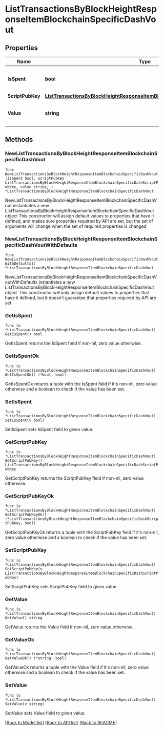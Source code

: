 # ListTransactionsByBlockHeightResponseItemBlockchainSpecificDashVout

## Properties

Name | Type | Description | Notes
------------ | ------------- | ------------- | -------------
**IsSpent** | **bool** | Defines whether the output is spent or not. | 
**ScriptPubKey** | [**ListTransactionsByBlockHeightResponseItemBlockchainSpecificDashScriptPubKey**](ListTransactionsByBlockHeightResponseItemBlockchainSpecificDashScriptPubKey.md) |  | 
**Value** | **string** | Represents the sent/received amount. | 

## Methods

### NewListTransactionsByBlockHeightResponseItemBlockchainSpecificDashVout

`func NewListTransactionsByBlockHeightResponseItemBlockchainSpecificDashVout(isSpent bool, scriptPubKey ListTransactionsByBlockHeightResponseItemBlockchainSpecificDashScriptPubKey, value string, ) *ListTransactionsByBlockHeightResponseItemBlockchainSpecificDashVout`

NewListTransactionsByBlockHeightResponseItemBlockchainSpecificDashVout instantiates a new ListTransactionsByBlockHeightResponseItemBlockchainSpecificDashVout object
This constructor will assign default values to properties that have it defined,
and makes sure properties required by API are set, but the set of arguments
will change when the set of required properties is changed

### NewListTransactionsByBlockHeightResponseItemBlockchainSpecificDashVoutWithDefaults

`func NewListTransactionsByBlockHeightResponseItemBlockchainSpecificDashVoutWithDefaults() *ListTransactionsByBlockHeightResponseItemBlockchainSpecificDashVout`

NewListTransactionsByBlockHeightResponseItemBlockchainSpecificDashVoutWithDefaults instantiates a new ListTransactionsByBlockHeightResponseItemBlockchainSpecificDashVout object
This constructor will only assign default values to properties that have it defined,
but it doesn't guarantee that properties required by API are set

### GetIsSpent

`func (o *ListTransactionsByBlockHeightResponseItemBlockchainSpecificDashVout) GetIsSpent() bool`

GetIsSpent returns the IsSpent field if non-nil, zero value otherwise.

### GetIsSpentOk

`func (o *ListTransactionsByBlockHeightResponseItemBlockchainSpecificDashVout) GetIsSpentOk() (*bool, bool)`

GetIsSpentOk returns a tuple with the IsSpent field if it's non-nil, zero value otherwise
and a boolean to check if the value has been set.

### SetIsSpent

`func (o *ListTransactionsByBlockHeightResponseItemBlockchainSpecificDashVout) SetIsSpent(v bool)`

SetIsSpent sets IsSpent field to given value.


### GetScriptPubKey

`func (o *ListTransactionsByBlockHeightResponseItemBlockchainSpecificDashVout) GetScriptPubKey() ListTransactionsByBlockHeightResponseItemBlockchainSpecificDashScriptPubKey`

GetScriptPubKey returns the ScriptPubKey field if non-nil, zero value otherwise.

### GetScriptPubKeyOk

`func (o *ListTransactionsByBlockHeightResponseItemBlockchainSpecificDashVout) GetScriptPubKeyOk() (*ListTransactionsByBlockHeightResponseItemBlockchainSpecificDashScriptPubKey, bool)`

GetScriptPubKeyOk returns a tuple with the ScriptPubKey field if it's non-nil, zero value otherwise
and a boolean to check if the value has been set.

### SetScriptPubKey

`func (o *ListTransactionsByBlockHeightResponseItemBlockchainSpecificDashVout) SetScriptPubKey(v ListTransactionsByBlockHeightResponseItemBlockchainSpecificDashScriptPubKey)`

SetScriptPubKey sets ScriptPubKey field to given value.


### GetValue

`func (o *ListTransactionsByBlockHeightResponseItemBlockchainSpecificDashVout) GetValue() string`

GetValue returns the Value field if non-nil, zero value otherwise.

### GetValueOk

`func (o *ListTransactionsByBlockHeightResponseItemBlockchainSpecificDashVout) GetValueOk() (*string, bool)`

GetValueOk returns a tuple with the Value field if it's non-nil, zero value otherwise
and a boolean to check if the value has been set.

### SetValue

`func (o *ListTransactionsByBlockHeightResponseItemBlockchainSpecificDashVout) SetValue(v string)`

SetValue sets Value field to given value.



[[Back to Model list]](../README.md#documentation-for-models) [[Back to API list]](../README.md#documentation-for-api-endpoints) [[Back to README]](../README.md)


